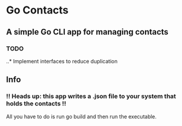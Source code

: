 # Go Contacts

## A simple Go CLI app for managing contacts

### TODO
..* Implement interfaces to reduce duplication

## Info
### !! Heads up: this app writes a .json file to your system that holds the contacts !!

All you have to do is run go build and then run the executable. 
